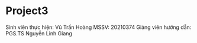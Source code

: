 # Project3
Sinh viên thực hiện: Vũ Trần Hoàng
MSSV: 20210374
Giảng viên hướng dẫn: PGS.TS Nguyễn Linh Giang
